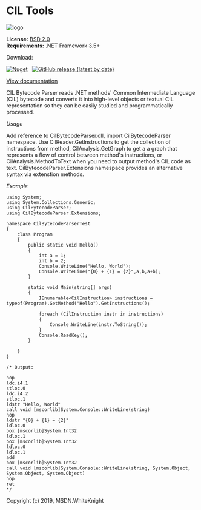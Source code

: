 # CIL Tools

![logo](https://msdn-whiteknight.github.io/CilBytecodeParser/images/IL.png)

**License:** [BSD 2.0](LICENSE)  
**Requirements:** .NET Framework 3.5+  

Download: 

[![Nuget](https://img.shields.io/nuget/v/CilBytecodeParser)](https://www.nuget.org/packages/CilBytecodeParser/) &nbsp; [![GitHub release (latest by date)](https://img.shields.io/github/v/release/MSDN-WhiteKnight/CilBytecodeParser)](https://github.com/MSDN-WhiteKnight/CilBytecodeParser/releases)

[View documentation](https://msdn-whiteknight.github.io/CilBytecodeParser/)

CIL Bytecode Parser reads .NET methods' Common Intermediate Language (CIL) bytecode and converts it into high-level objects or textual CIL representation so they can be easily studied and programmatically processed.

*Usage*

Add reference to CilBytecodeParser.dll, import CilBytecodeParser namespace. Use CilReader.GetInstructions to get the collection of instructions from method, CilAnalysis.GetGraph to get a a graph that represents a flow of control between method's instructions, or CilAnalysis.MethodToText when you need to output method's CIL code as text. CilBytecodeParser.Extensions namespace provides an alternative syntax via extenstion methods.

*Example*

```
using System;
using System.Collections.Generic;
using CilBytecodeParser;
using CilBytecodeParser.Extensions;

namespace CilBytecodeParserTest
{
    class Program
    {
        public static void Hello()
        {
            int a = 1;
            int b = 2;
            Console.WriteLine("Hello, World");
            Console.WriteLine("{0} + {1} = {2}",a,b,a+b);
        }

        static void Main(string[] args)
        {
            IEnumerable<CilInstruction> instructions = typeof(Program).GetMethod("Hello").GetInstructions();

            foreach (CilInstruction instr in instructions)
            {
                Console.WriteLine(instr.ToString());
            }
            Console.ReadKey();
        }

    }
}

/* Output:

nop
ldc.i4.1
stloc.0
ldc.i4.2
stloc.1
ldstr "Hello, World"
call void [mscorlib]System.Console::WriteLine(string)
nop
ldstr "{0} + {1} = {2}"
ldloc.0
box [mscorlib]System.Int32
ldloc.1
box [mscorlib]System.Int32
ldloc.0
ldloc.1
add
box [mscorlib]System.Int32
call void [mscorlib]System.Console::WriteLine(string, System.Object, System.Object, System.Object)
nop
ret
*/
```

Copyright (c) 2019,  MSDN.WhiteKnight
